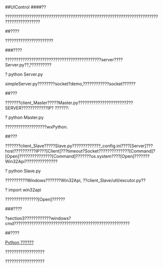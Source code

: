 ##UIControl
####??

??????????????????????????????????????????????????????????????????????????????????????



##????

??????????????????????

###????

????????????????????????????????????????????server????Server.py??,??????????

?	python Server.py

simpleServer.py????????socket?demo,????????????socket??????



##???

???????client_Master?????Master.py??????????????????????7??SERVER????????????IP? ??????:

?	python Master.py

???????????????????wxPython.



##???

???????client_Slave?????Slave.py?????????????_config.ini????[Server]???host??????????IP???[Client]???timeout?Socket??????????????[Command]?[Open]???????????????[Command]???????os.system????[Open]???????Win32Api???????????????

?	python Slave.py

??????????Windows???????Win32Api, ??client_Slave/util/excutor.py??

?	import win32api

???????????????[Open]??????



###????

?section3????????????windows?cmd?????????????????????????????????????????????????????



##????

[Python ??????](http://www.jikexueyuan.com/course/2553.html)

??????????????????

??????????????????

